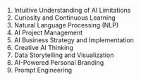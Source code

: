 
1. Intuitive Understanding of AI Limitations
2. Curiosity and Continuous Learning
3. Natural Language Processing (NLP)
4. AI Project Management
5. AI Business Strategy and Implementation
6. Creative AI Thinking
7. Data Storytelling and Visualization
8. AI-Powered Personal Branding
9. Prompt Engineering